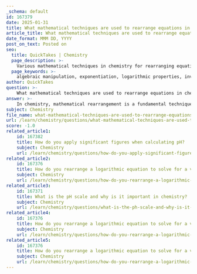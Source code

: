 ```yaml
---
_schema: default
id: 167379
date: 2025-01-31
title: What mathematical techniques are used to rearrange equations in chemistry?
article_title: What mathematical techniques are used to rearrange equations in chemistry?
date_format: MMM DD, YYYY
post_on_text: Posted on
seo:
  title: QuickTakes | Chemistry
  page_description: >-
    Various mathematical techniques in chemistry for rearranging equations include algebraic manipulation, exponentiation, logarithmic properties, and more, essential for solving chemical equations related to concentrations and reaction rates.
  page_keywords: >-
    algebraic manipulation, exponentiation, logarithmic properties, inverse functions, substitution, dimensional analysis, graphical methods, quadratic formula, chemical equations, pH calculation, concentration calculations, reaction rates, equilibrium constants, mathematical techniques in chemistry
author: QuickTakes
question: >-
    What mathematical techniques are used to rearrange equations in chemistry?
answer: >-
    In chemistry, mathematical rearrangement is a fundamental technique used to isolate specific variables in equations, allowing for the calculation of unknown quantities. Here are some key mathematical techniques commonly employed in this context:\n\n1. **Algebraic Manipulation**: This involves using basic algebraic operations such as addition, subtraction, multiplication, and division to rearrange equations. For example, in the pH calculation, the equation for pH is given by:\n   $$\n   \text{pH} = -\log_{10}[\text{H}^+]\n   $$\n   To isolate the hydrogen ion concentration $[\text{H}^+]$, we can rearrange this equation as follows:\n   $$\n   [\text{H}^+] = 10^{-\text{pH}}\n   $$\n\n2. **Exponentiation and Logarithmic Properties**: Understanding the properties of logarithms is crucial. For instance, if you have an equation involving logarithms, you can exponentiate both sides to eliminate the logarithm. This is particularly useful in pH calculations and other chemical equilibria.\n\n3. **Using Inverses**: When dealing with functions, finding the inverse can help isolate a variable. For example, if you have a function that describes a relationship between concentration and absorbance in spectrophotometry, you might need to find the inverse to solve for concentration.\n\n4. **Substitution**: In complex equations, you may need to substitute one variable with another expression. This is often used in systems of equations where one equation can be solved for a variable and substituted into another equation.\n\n5. **Dimensional Analysis**: This technique ensures that the units on both sides of an equation are consistent. It can help in rearranging equations to solve for a variable while maintaining the correct units.\n\n6. **Graphical Methods**: Sometimes, rearranging equations can be visualized graphically, especially when dealing with polynomial equations or functions. This can provide insights into the behavior of the system being studied.\n\n7. **Use of Quadratic Formula**: For equations that can be rearranged into a quadratic form, the quadratic formula can be applied to find solutions. The formula is given by:\n   $$\n   x = \frac{-b \pm \sqrt{b^2 - 4ac}}{2a}\n   $$\n   where $ ax^2 + bx + c = 0 $.\n\nThese techniques are essential for solving various chemical equations, including those related to reaction rates, equilibrium constants, and concentration calculations. Mastery of these methods allows chemists to manipulate equations effectively and derive meaningful results from experimental data.
subject: Chemistry
file_name: what-mathematical-techniques-are-used-to-rearrange-equations-in-chemistry.md
url: /learn/chemistry/questions/what-mathematical-techniques-are-used-to-rearrange-equations-in-chemistry
score: -1.0
related_article1:
    id: 167382
    title: How do you apply significant figures when calculating pH?
    subject: Chemistry
    url: /learn/chemistry/questions/how-do-you-apply-significant-figures-when-calculating-ph
related_article2:
    id: 167376
    title: How do you rearrange a logarithmic equation to solve for a variable?
    subject: Chemistry
    url: /learn/chemistry/questions/how-do-you-rearrange-a-logarithmic-equation-to-solve-for-a-variable
related_article3:
    id: 167371
    title: What is the pH scale and why is it important in chemistry?
    subject: Chemistry
    url: /learn/chemistry/questions/what-is-the-ph-scale-and-why-is-it-important-in-chemistry
related_article4:
    id: 167376
    title: How do you rearrange a logarithmic equation to solve for a variable?
    subject: Chemistry
    url: /learn/chemistry/questions/how-do-you-rearrange-a-logarithmic-equation-to-solve-for-a-variable
related_article5:
    id: 167376
    title: How do you rearrange a logarithmic equation to solve for a variable?
    subject: Chemistry
    url: /learn/chemistry/questions/how-do-you-rearrange-a-logarithmic-equation-to-solve-for-a-variable
---
```


&nbsp;